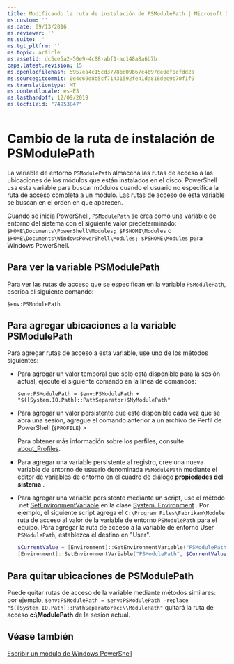 ```yaml
---
title: Modificando la ruta de instalación de PSModulePath | Microsoft Docs
ms.custom: ''
ms.date: 09/13/2016
ms.reviewer: ''
ms.suite: ''
ms.tgt_pltfrm: ''
ms.topic: article
ms.assetid: dc5ce5a2-50e9-4c88-abf1-ac148a8a6b7b
caps.latest.revision: 15
ms.openlocfilehash: 5957ea4c15cd3778bd09b67c4b97de0ef0cfdd2a
ms.sourcegitcommit: 0e4c69d8b5cf71431592fe41da816dec9b70f1f9
ms.translationtype: MT
ms.contentlocale: es-ES
ms.lasthandoff: 12/09/2019
ms.locfileid: "74953847"
---
```

# <a name="modifying-the-psmodulepath-installation-path"></a>Cambio de la ruta de instalación de PSModulePath

La variable de entorno `PSModulePath` almacena las rutas de acceso a las ubicaciones de los módulos que están instalados en el disco. PowerShell usa esta variable para buscar módulos cuando el usuario no especifica la ruta de acceso completa a un módulo. Las rutas de acceso de esta variable se buscan en el orden en que aparecen.

Cuando se inicia PowerShell, `PSModulePath` se crea como una variable de entorno del sistema con el siguiente valor predeterminado: `$HOME\Documents\PowerShell\Modules; $PSHOME\Modules` o `$HOME\Documents\WindowsPowerShell\Modules; $PSHOME\Modules` para Windows PowerShell.

## <a name="to-view-the-psmodulepath-variable"></a>Para ver la variable PSModulePath

Para ver las rutas de acceso que se especifican en la variable `PSModulePath`, escriba el siguiente comando:

`$env:PSModulePath`

## <a name="to-add-locations-to-the-psmodulepath-variable"></a>Para agregar ubicaciones a la variable PSModulePath

Para agregar rutas de acceso a esta variable, use uno de los métodos siguientes:

- Para agregar un valor temporal que solo está disponible para la sesión actual, ejecute el siguiente comando en la línea de comandos:

  `$env:PSModulePath = $env:PSModulePath + "$([System.IO.Path]::PathSeparator)$MyModulePath"`

- Para agregar un valor persistente que esté disponible cada vez que se abra una sesión, agregue el comando anterior a un archivo de Perfil de PowerShell (`$PROFILE`) >

  Para obtener más información sobre los perfiles, consulte [about_Profiles](/powershell/module/microsoft.powershell.core/about/about_profiles).

- Para agregar una variable persistente al registro, cree una nueva variable de entorno de usuario denominada `PSModulePath` mediante el editor de variables de entorno en el cuadro de diálogo **propiedades del sistema** .

- Para agregar una variable persistente mediante un script, use el método .net [SetEnvironmentVariable](https://docs.microsoft.com/dotnet/api/system.environment.setenvironmentvariable) en la clase [System. Environment](https://docs.microsoft.com/dotnet/api/system.environment) . Por ejemplo, el siguiente script agrega el `C:\Program Files\Fabrikam\Module` ruta de acceso al valor de la variable de entorno `PSModulePath` para el equipo. Para agregar la ruta de acceso a la variable de entorno User `PSModulePath`, establezca el destino en "User".

  ```powershell
  $CurrentValue = [Environment]::GetEnvironmentVariable("PSModulePath", "Machine")
  [Environment]::SetEnvironmentVariable("PSModulePath", $CurrentValue + [System.IO.Path]::PathSeparator + "C:\Program Files\Fabrikam\Modules", "Machine")

  ```

## <a name="to-remove-locations-from-the-psmodulepath"></a>Para quitar ubicaciones de PSModulePath

Puede quitar rutas de acceso de la variable mediante métodos similares: por ejemplo, `$env:PSModulePath = $env:PSModulePath -replace "$([System.IO.Path]::PathSeparator)c:\\ModulePath"` quitará la ruta de acceso **c:\ModulePath** de la sesión actual.

## <a name="see-also"></a>Véase también

[Escribir un módulo de Windows PowerShell](./writing-a-windows-powershell-module.md)
